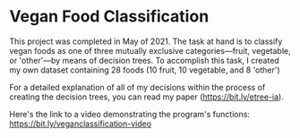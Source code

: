 # Vegan Food Classification

This project was completed in May of 2021. The task at hand is to classify vegan foods as one of three mutually exclusive categories—fruit, vegetable, or 'other'—by means of decision trees. To accomplish this task, I created my own dataset containing 28 foods (10 fruit, 10 vegetable, and 8 'other')

For a detailed explanation of all of my decisions within the process of creating the decision trees, you can read my paper (https://bit.ly/etree-ia).

Here's the link to a video demonstrating the program's functions: https://bit.ly/veganclassification-video
